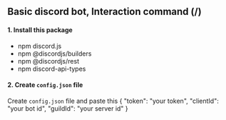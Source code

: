 ## Basic discord bot, Interaction command (/)

#### 1. Install this package
- npm discord.js
- npm @discordjs/builders
- npm @discordjs/rest
- npm discord-api-types 

#### 2. Create `config.json` file
Create `config.json` file and paste this
{
    "token": "your token",
    "clientId": "your bot id",
    "guildId": "your server id"
}
